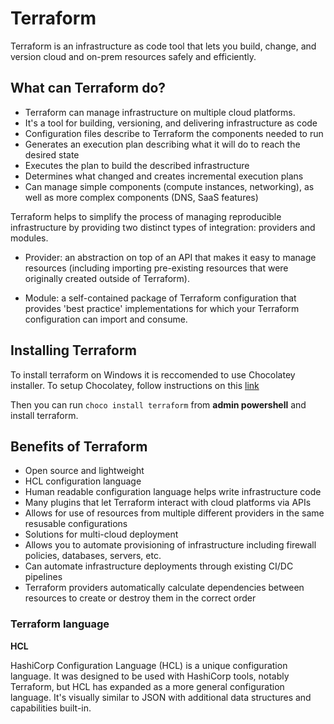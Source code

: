 # Terraform

Terraform is an infrastructure as code tool that lets you build, change, and version cloud and on-prem resources safely and efficiently.

## What can Terraform do?
- Terraform can manage infrastructure on multiple cloud platforms.
- It's a tool for building, versioning, and delivering infrastructure as code
- Configuration files describe to Terraform the components needed to run
- Generates an execution plan describing what it will do to reach the desired state
- Executes the plan to build the described infrastructure
- Determines what changed and creates incremental execution plans
- Can manage simple components (compute instances, networking), as well as more complex components (DNS, SaaS features)


Terraform helps to simplify the process of managing reproducible infrastructure by providing two distinct types of integration: providers and modules.

- Provider: an abstraction on top of an API that makes it easy to manage resources (including importing pre-existing resources that were originally created outside of Terraform).
  
- Module: a self-contained package of Terraform configuration that provides 'best practice' implementations for which your Terraform configuration can import and consume.


## Installing Terraform
To install terraform on Windows it is reccomended to use Chocolatey installer. To setup Chocolatey, follow instructions on this [link](https://chocolatey.org/install)

Then you can run `choco install terraform` from **admin powershell** and install terraform.




## Benefits of Terraform 

- Open source and lightweight
- HCL configuration language
- Human readable configuration language helps write infrastructure code
- Many plugins that let Terraform interact with cloud platforms via APIs
- Allows for use of resources from multiple different providers in the same resusable configurations
- Solutions for multi-cloud deployment
- Allows you to automate provisioning of infrastructure including firewall policies, databases, servers, etc.
- Can automate infrastructure deployments through existing CI/DC pipelines
- Terraform providers automatically calculate dependencies between resources to create or destroy them in the correct order

### Terraform language

**HCL**

HashiCorp Configuration Language (HCL) is a unique configuration language. It was designed to be used with HashiCorp tools, notably Terraform, but HCL has expanded as a more general configuration language. It's visually similar to JSON with additional data structures and capabilities built-in.